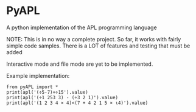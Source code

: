 # PyAPL
A python implementation of the APL programming language

NOTE: This is in no way a complete project. So far, it works with fairly simple code samples. There is a LOT of features and testing that must be added

Interactive mode and file mode are yet to be implemented.

Example implementation:

    from pyAPL import *
    print(apl('(÷5-7)+÷15').value)
    print(apl('(÷1 253 3) - (÷3 2 1)').value)
    print(apl('(1 2 3 4 × 4)<(7 + 4 2 1 5 × ⍳4)').value)